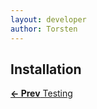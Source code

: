 ```yaml
---
layout: developer
author: Torsten
---
```


## Installation


[**<- Prev** Testing](07_testing.html)


